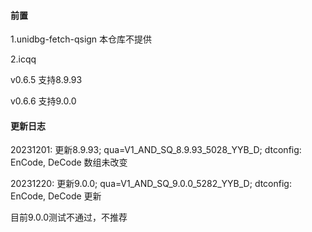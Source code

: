#### 前置
1.unidbg-fetch-qsign 本仓库不提供

2.icqq

v0.6.5 支持8.9.93

v0.6.6 支持9.0.0

#### 更新日志
20231201: 更新8.9.93; qua=V1_AND_SQ_8.9.93_5028_YYB_D; dtconfig: EnCode, DeCode 数组未改变

20231220: 更新9.0.0; qua=V1_AND_SQ_9.0.0_5282_YYB_D; dtconfig: EnCode, DeCode 更新

目前9.0.0测试不通过，不推荐
